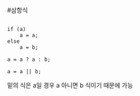 

#삼항식

```

if (a)
    a = a;
else
    a = b;

a = a ? a : b;

a = a || b;

```

밑의 식은 a일 경우 a 아니면 b 식이기 때문에 가능



